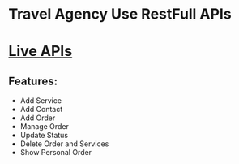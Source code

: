 # Travel Agency Use RestFull APIs
# [Live APIs](https://calm-caverns-04841.herokuapp.com/)
## Features:
* Add Service 
* Add Contact
* Add Order
* Manage Order
* Update Status
* Delete Order and Services
* Show Personal Order
